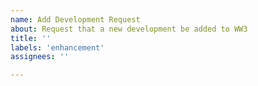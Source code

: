 ```yaml
---
name: Add Development Request
about: Request that a new development be added to WW3
title: ''
labels: 'enhancement'
assignees: ''

---
```



